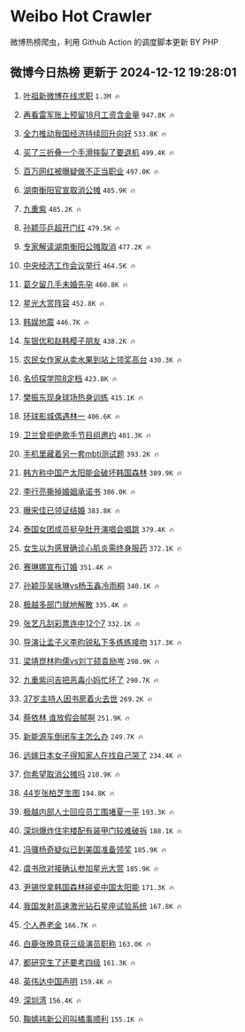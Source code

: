 # Weibo Hot Crawler 



微博热榜爬虫，利用 Github Action 的调度脚本更新 BY PHP 


## 微博今日热榜 更新于 2024-12-12 19:28:01 
1. [叶祖新微博在线求职](https://s.weibo.com/weibo?q=%23%E5%8F%B6%E7%A5%96%E6%96%B0%E5%BE%AE%E5%8D%9A%E5%9C%A8%E7%BA%BF%E6%B1%82%E8%81%8C%23&t=31&band_rank=1&Refer=top) `1.3M 🔥` 

1. [再看雷军账上预留18月工资含金量](https://s.weibo.com/weibo?q=%23%E5%86%8D%E7%9C%8B%E9%9B%B7%E5%86%9B%E8%B4%A6%E4%B8%8A%E9%A2%84%E7%95%9918%E6%9C%88%E5%B7%A5%E8%B5%84%E5%90%AB%E9%87%91%E9%87%8F%23&t=31&band_rank=2&Refer=top) `947.8K 🔥` 

1. [全力推动我国经济持续回升向好](https://s.weibo.com/weibo?q=%23%E5%85%A8%E5%8A%9B%E6%8E%A8%E5%8A%A8%E6%88%91%E5%9B%BD%E7%BB%8F%E6%B5%8E%E6%8C%81%E7%BB%AD%E5%9B%9E%E5%8D%87%E5%90%91%E5%A5%BD%23&t=31&band_rank=3&Refer=top) `533.8K 🔥` 

1. [买了三折叠一个手滑摔裂了要退机](https://s.weibo.com/weibo?q=%23%E4%B9%B0%E4%BA%86%E4%B8%89%E6%8A%98%E5%8F%A0%E4%B8%80%E4%B8%AA%E6%89%8B%E6%BB%91%E6%91%94%E8%A3%82%E4%BA%86%E8%A6%81%E9%80%80%E6%9C%BA%23&t=31&band_rank=4&Refer=top) `499.4K 🔥` 

1. [百万网红被曝疑做不正当职业](https://s.weibo.com/weibo?q=%23%E7%99%BE%E4%B8%87%E7%BD%91%E7%BA%A2%E8%A2%AB%E6%9B%9D%E7%96%91%E5%81%9A%E4%B8%8D%E6%AD%A3%E5%BD%93%E8%81%8C%E4%B8%9A%23&t=31&band_rank=5&Refer=top) `497.0K 🔥` 

1. [湖南衡阳官宣取消公摊](https://s.weibo.com/weibo?q=%23%E6%B9%96%E5%8D%97%E8%A1%A1%E9%98%B3%E5%AE%98%E5%AE%A3%E5%8F%96%E6%B6%88%E5%85%AC%E6%91%8A%23&t=31&band_rank=6&Refer=top) `485.9K 🔥` 

1. [九重紫](https://s.weibo.com/weibo?q=%E4%B9%9D%E9%87%8D%E7%B4%AB&t=31&band_rank=7&Refer=top) `485.2K 🔥` 

1. [孙颖莎乒超开门红](https://s.weibo.com/weibo?q=%23%E5%AD%99%E9%A2%96%E8%8E%8E%E4%B9%92%E8%B6%85%E5%BC%80%E9%97%A8%E7%BA%A2%23&t=31&band_rank=8&Refer=top) `479.5K 🔥` 

1. [专家解读湖南衡阳公摊取消](https://s.weibo.com/weibo?q=%23%E4%B8%93%E5%AE%B6%E8%A7%A3%E8%AF%BB%E6%B9%96%E5%8D%97%E8%A1%A1%E9%98%B3%E5%85%AC%E6%91%8A%E5%8F%96%E6%B6%88%23&t=31&band_rank=9&Refer=top) `477.2K 🔥` 

1. [中央经济工作会议举行](https://s.weibo.com/weibo?q=%23%E4%B8%AD%E5%A4%AE%E7%BB%8F%E6%B5%8E%E5%B7%A5%E4%BD%9C%E4%BC%9A%E8%AE%AE%E4%B8%BE%E8%A1%8C%23&t=31&band_rank=10&Refer=top) `464.5K 🔥` 

1. [葛夕留几手未婚先孕](https://s.weibo.com/weibo?q=%E8%91%9B%E5%A4%95%E7%95%99%E5%87%A0%E6%89%8B%E6%9C%AA%E5%A9%9A%E5%85%88%E5%AD%95&t=31&band_rank=11&Refer=top) `460.8K 🔥` 

1. [星光大赏阵容](https://s.weibo.com/weibo?q=%E6%98%9F%E5%85%89%E5%A4%A7%E8%B5%8F%E9%98%B5%E5%AE%B9&t=31&band_rank=12&Refer=top) `452.8K 🔥` 

1. [韩娱地震](https://s.weibo.com/weibo?q=%E9%9F%A9%E5%A8%B1%E5%9C%B0%E9%9C%87&t=31&band_rank=13&Refer=top) `446.7K 🔥` 

1. [车银优和赵韩樱子朋友](https://s.weibo.com/weibo?q=%E8%BD%A6%E9%93%B6%E4%BC%98%E5%92%8C%E8%B5%B5%E9%9F%A9%E6%A8%B1%E5%AD%90%E6%9C%8B%E5%8F%8B&t=31&band_rank=14&Refer=top) `438.2K 🔥` 

1. [农民女作家从卖水果到站上领奖高台](https://s.weibo.com/weibo?q=%23%E5%86%9C%E6%B0%91%E5%A5%B3%E4%BD%9C%E5%AE%B6%E4%BB%8E%E5%8D%96%E6%B0%B4%E6%9E%9C%E5%88%B0%E7%AB%99%E4%B8%8A%E9%A2%86%E5%A5%96%E9%AB%98%E5%8F%B0%23&t=31&band_rank=15&Refer=top) `430.3K 🔥` 

1. [名侦探学院8定档](https://s.weibo.com/weibo?q=%23%E5%90%8D%E4%BE%A6%E6%8E%A2%E5%AD%A6%E9%99%A28%E5%AE%9A%E6%A1%A3%23&t=31&band_rank=16&Refer=top) `423.8K 🔥` 

1. [樊振东现身球场热身训练](https://s.weibo.com/weibo?q=%23%E6%A8%8A%E6%8C%AF%E4%B8%9C%E7%8E%B0%E8%BA%AB%E7%90%83%E5%9C%BA%E7%83%AD%E8%BA%AB%E8%AE%AD%E7%BB%83%23&t=31&band_rank=17&Refer=top) `415.1K 🔥` 

1. [环球影城偶遇林一](https://s.weibo.com/weibo?q=%23%E7%8E%AF%E7%90%83%E5%BD%B1%E5%9F%8E%E5%81%B6%E9%81%87%E6%9E%97%E4%B8%80%23&t=31&band_rank=18&Refer=top) `406.6K 🔥` 

1. [卫兰曾拒绝歌手节目组邀约](https://s.weibo.com/weibo?q=%23%E5%8D%AB%E5%85%B0%E6%9B%BE%E6%8B%92%E7%BB%9D%E6%AD%8C%E6%89%8B%E8%8A%82%E7%9B%AE%E7%BB%84%E9%82%80%E7%BA%A6%23&t=31&band_rank=19&Refer=top) `401.3K 🔥` 

1. [手机里藏着另一套mbti测试题](https://s.weibo.com/weibo?q=%23%E6%89%8B%E6%9C%BA%E9%87%8C%E8%97%8F%E7%9D%80%E5%8F%A6%E4%B8%80%E5%A5%97mbti%E6%B5%8B%E8%AF%95%E9%A2%98%23&t=31&band_rank=20&Refer=top) `393.2K 🔥` 

1. [韩方称中国产太阳能会破坏韩国森林](https://s.weibo.com/weibo?q=%23%E9%9F%A9%E6%96%B9%E7%A7%B0%E4%B8%AD%E5%9B%BD%E4%BA%A7%E5%A4%AA%E9%98%B3%E8%83%BD%E4%BC%9A%E7%A0%B4%E5%9D%8F%E9%9F%A9%E5%9B%BD%E6%A3%AE%E6%9E%97%23&t=31&band_rank=21&Refer=top) `389.9K 🔥` 

1. [李行亮撕掉婚姻承诺书](https://s.weibo.com/weibo?q=%23%E6%9D%8E%E8%A1%8C%E4%BA%AE%E6%92%95%E6%8E%89%E5%A9%9A%E5%A7%BB%E6%89%BF%E8%AF%BA%E4%B9%A6%23&t=31&band_rank=22&Refer=top) `386.0K 🔥` 

1. [曝宋佳已领证结婚](https://s.weibo.com/weibo?q=%E6%9B%9D%E5%AE%8B%E4%BD%B3%E5%B7%B2%E9%A2%86%E8%AF%81%E7%BB%93%E5%A9%9A&t=31&band_rank=23&Refer=top) `383.8K 🔥` 

1. [泰国女团成员挺孕肚开演唱会唱跳](https://s.weibo.com/weibo?q=%23%E6%B3%B0%E5%9B%BD%E5%A5%B3%E5%9B%A2%E6%88%90%E5%91%98%E6%8C%BA%E5%AD%95%E8%82%9A%E5%BC%80%E6%BC%94%E5%94%B1%E4%BC%9A%E5%94%B1%E8%B7%B3%23&t=31&band_rank=24&Refer=top) `379.4K 🔥` 

1. [女生以为感冒确诊心肌炎需终身服药](https://s.weibo.com/weibo?q=%23%E5%A5%B3%E7%94%9F%E4%BB%A5%E4%B8%BA%E6%84%9F%E5%86%92%E7%A1%AE%E8%AF%8A%E5%BF%83%E8%82%8C%E7%82%8E%E9%9C%80%E7%BB%88%E8%BA%AB%E6%9C%8D%E8%8D%AF%23&t=31&band_rank=25&Refer=top) `372.1K 🔥` 

1. [赛琳娜宣布订婚](https://s.weibo.com/weibo?q=%23%E8%B5%9B%E7%90%B3%E5%A8%9C%E5%AE%A3%E5%B8%83%E8%AE%A2%E5%A9%9A%23&t=31&band_rank=26&Refer=top) `351.4K 🔥` 

1. [孙颖莎吴咏琳vs杨玉鑫冷雨桐](https://s.weibo.com/weibo?q=%23%E5%AD%99%E9%A2%96%E8%8E%8E%E5%90%B4%E5%92%8F%E7%90%B3vs%E6%9D%A8%E7%8E%89%E9%91%AB%E5%86%B7%E9%9B%A8%E6%A1%90%23&t=31&band_rank=27&Refer=top) `340.1K 🔥` 

1. [极越多部门就地解散](https://s.weibo.com/weibo?q=%23%E6%9E%81%E8%B6%8A%E5%A4%9A%E9%83%A8%E9%97%A8%E5%B0%B1%E5%9C%B0%E8%A7%A3%E6%95%A3%23&t=31&band_rank=28&Refer=top) `335.4K 🔥` 

1. [张艺凡刮彩票连中12个7](https://s.weibo.com/weibo?q=%E5%BC%A0%E8%89%BA%E5%87%A1%E5%88%AE%E5%BD%A9%E7%A5%A8%E8%BF%9E%E4%B8%AD12%E4%B8%AA7&t=31&band_rank=29&Refer=top) `332.1K 🔥` 

1. [导演让孟子义李昀锐私下多练练接吻](https://s.weibo.com/weibo?q=%E5%AF%BC%E6%BC%94%E8%AE%A9%E5%AD%9F%E5%AD%90%E4%B9%89%E6%9D%8E%E6%98%80%E9%94%90%E7%A7%81%E4%B8%8B%E5%A4%9A%E7%BB%83%E7%BB%83%E6%8E%A5%E5%90%BB&t=31&band_rank=30&Refer=top) `317.3K 🔥` 

1. [梁靖崑林昀儒vs刘丁硕袁励岑](https://s.weibo.com/weibo?q=%23%E6%A2%81%E9%9D%96%E5%B4%91%E6%9E%97%E6%98%80%E5%84%92vs%E5%88%98%E4%B8%81%E7%A1%95%E8%A2%81%E5%8A%B1%E5%B2%91%23&t=31&band_rank=31&Refer=top) `298.9K 🔥` 

1. [九重紫问吉把恶毒小妈忙坏了](https://s.weibo.com/weibo?q=%E4%B9%9D%E9%87%8D%E7%B4%AB%E9%97%AE%E5%90%89%E6%8A%8A%E6%81%B6%E6%AF%92%E5%B0%8F%E5%A6%88%E5%BF%99%E5%9D%8F%E4%BA%86&t=31&band_rank=32&Refer=top) `290.7K 🔥` 

1. [37岁主持人因书房着火去世](https://s.weibo.com/weibo?q=%2337%E5%B2%81%E4%B8%BB%E6%8C%81%E4%BA%BA%E5%9B%A0%E4%B9%A6%E6%88%BF%E7%9D%80%E7%81%AB%E5%8E%BB%E4%B8%96%23&t=31&band_rank=33&Refer=top) `269.2K 🔥` 

1. [蔡依林 谁放假会腻啊](https://s.weibo.com/weibo?q=%E8%94%A1%E4%BE%9D%E6%9E%97%20%E8%B0%81%E6%94%BE%E5%81%87%E4%BC%9A%E8%85%BB%E5%95%8A&t=31&band_rank=34&Refer=top) `251.9K 🔥` 

1. [新能源车倒闭车主怎么办](https://s.weibo.com/weibo?q=%23%E6%96%B0%E8%83%BD%E6%BA%90%E8%BD%A6%E5%80%92%E9%97%AD%E8%BD%A6%E4%B8%BB%E6%80%8E%E4%B9%88%E5%8A%9E%23&t=31&band_rank=35&Refer=top) `249.7K 🔥` 

1. [远嫁日本女子得知家人在找自己哭了](https://s.weibo.com/weibo?q=%23%E8%BF%9C%E5%AB%81%E6%97%A5%E6%9C%AC%E5%A5%B3%E5%AD%90%E5%BE%97%E7%9F%A5%E5%AE%B6%E4%BA%BA%E5%9C%A8%E6%89%BE%E8%87%AA%E5%B7%B1%E5%93%AD%E4%BA%86%23&t=31&band_rank=36&Refer=top) `234.4K 🔥` 

1. [你希望取消公摊吗](https://s.weibo.com/weibo?q=%23%E4%BD%A0%E5%B8%8C%E6%9C%9B%E5%8F%96%E6%B6%88%E5%85%AC%E6%91%8A%E5%90%97%23&t=31&band_rank=37&Refer=top) `210.9K 🔥` 

1. [44岁张柏芝生图](https://s.weibo.com/weibo?q=%2344%E5%B2%81%E5%BC%A0%E6%9F%8F%E8%8A%9D%E7%94%9F%E5%9B%BE%23&t=31&band_rank=38&Refer=top) `194.8K 🔥` 

1. [极越内部人士回应员工围堵夏一平](https://s.weibo.com/weibo?q=%23%E6%9E%81%E8%B6%8A%E5%86%85%E9%83%A8%E4%BA%BA%E5%A3%AB%E5%9B%9E%E5%BA%94%E5%91%98%E5%B7%A5%E5%9B%B4%E5%A0%B5%E5%A4%8F%E4%B8%80%E5%B9%B3%23&t=31&band_rank=39&Refer=top) `193.3K 🔥` 

1. [深圳爆炸住宅楼配有装甲门较难破拆](https://s.weibo.com/weibo?q=%23%E6%B7%B1%E5%9C%B3%E7%88%86%E7%82%B8%E4%BD%8F%E5%AE%85%E6%A5%BC%E9%85%8D%E6%9C%89%E8%A3%85%E7%94%B2%E9%97%A8%E8%BE%83%E9%9A%BE%E7%A0%B4%E6%8B%86%23&t=31&band_rank=40&Refer=top) `188.1K 🔥` 

1. [冯骥杨奇疑似已到美国准备领奖](https://s.weibo.com/weibo?q=%E5%86%AF%E9%AA%A5%E6%9D%A8%E5%A5%87%E7%96%91%E4%BC%BC%E5%B7%B2%E5%88%B0%E7%BE%8E%E5%9B%BD%E5%87%86%E5%A4%87%E9%A2%86%E5%A5%96&t=31&band_rank=41&Refer=top) `185.9K 🔥` 

1. [虞书欣对接确认参加星光大赏](https://s.weibo.com/weibo?q=%23%E8%99%9E%E4%B9%A6%E6%AC%A3%E5%AF%B9%E6%8E%A5%E7%A1%AE%E8%AE%A4%E5%8F%82%E5%8A%A0%E6%98%9F%E5%85%89%E5%A4%A7%E8%B5%8F%23&t=31&band_rank=42&Refer=top) `185.9K 🔥` 

1. [尹锡悦拿韩国森林碰瓷中国太阳能](https://s.weibo.com/weibo?q=%23%E5%B0%B9%E9%94%A1%E6%82%A6%E6%8B%BF%E9%9F%A9%E5%9B%BD%E6%A3%AE%E6%9E%97%E7%A2%B0%E7%93%B7%E4%B8%AD%E5%9B%BD%E5%A4%AA%E9%98%B3%E8%83%BD%23&t=31&band_rank=43&Refer=top) `171.3K 🔥` 

1. [我国发射高速激光钻石星座试验系统](https://s.weibo.com/weibo?q=%23%E6%88%91%E5%9B%BD%E5%8F%91%E5%B0%84%E9%AB%98%E9%80%9F%E6%BF%80%E5%85%89%E9%92%BB%E7%9F%B3%E6%98%9F%E5%BA%A7%E8%AF%95%E9%AA%8C%E7%B3%BB%E7%BB%9F%23&t=31&band_rank=44&Refer=top) `167.8K 🔥` 

1. [个人养老金](https://s.weibo.com/weibo?q=%23%E4%B8%AA%E4%BA%BA%E5%85%BB%E8%80%81%E9%87%91%23&t=31&band_rank=45&Refer=top) `166.7K 🔥` 

1. [白鹿张晚意获三级演员职称](https://s.weibo.com/weibo?q=%23%E7%99%BD%E9%B9%BF%E5%BC%A0%E6%99%9A%E6%84%8F%E8%8E%B7%E4%B8%89%E7%BA%A7%E6%BC%94%E5%91%98%E8%81%8C%E7%A7%B0%23&t=31&band_rank=46&Refer=top) `163.0K 🔥` 

1. [都研究生了还要考四级](https://s.weibo.com/weibo?q=%E9%83%BD%E7%A0%94%E7%A9%B6%E7%94%9F%E4%BA%86%E8%BF%98%E8%A6%81%E8%80%83%E5%9B%9B%E7%BA%A7&t=31&band_rank=47&Refer=top) `161.3K 🔥` 

1. [英伟达中国声明](https://s.weibo.com/weibo?q=%23%E8%8B%B1%E4%BC%9F%E8%BE%BE%E4%B8%AD%E5%9B%BD%E5%A3%B0%E6%98%8E%23&t=31&band_rank=48&Refer=top) `159.4K 🔥` 

1. [深圳湾](https://s.weibo.com/weibo?q=%E6%B7%B1%E5%9C%B3%E6%B9%BE&t=31&band_rank=49&Refer=top) `156.4K 🔥` 

1. [鞠婧祎新公司叫橘事顺利](https://s.weibo.com/weibo?q=%23%E9%9E%A0%E5%A9%A7%E7%A5%8E%E6%96%B0%E5%85%AC%E5%8F%B8%E5%8F%AB%E6%A9%98%E4%BA%8B%E9%A1%BA%E5%88%A9%23&t=31&band_rank=50&Refer=top) `155.1K 🔥` 

